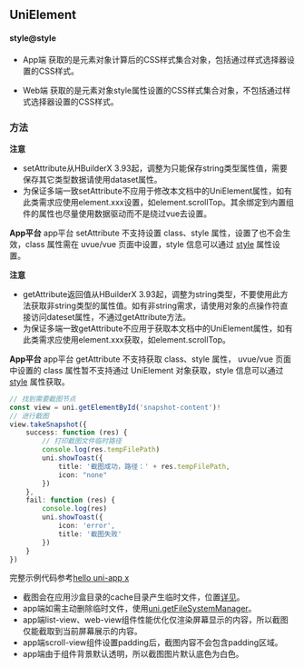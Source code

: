 ## UniElement

<!-- CUSTOMTYPEJSON.UniElement.description -->

<!-- CUSTOMTYPEJSON.UniElement.extends -->

<!-- CUSTOMTYPEJSON.UniElement.param -->

#### style@style
- App端
获取的是元素对象计算后的CSS样式集合对象，包括通过样式选择器设置的CSS样式。

- Web端
获取的是元素对象style属性设置的CSS样式集合对象，不包括通过样式选择器设置的CSS样式。

### 方法
<!-- CUSTOMTYPEJSON.UniElement.methods.getNodeId.name -->

<!-- CUSTOMTYPEJSON.UniElement.methods.getNodeId.description -->

<!-- CUSTOMTYPEJSON.UniElement.methods.getNodeId.param -->

<!-- CUSTOMTYPEJSON.UniElement.methods.getNodeId.returnValue -->

<!-- CUSTOMTYPEJSON.UniElement.methods.getNodeId.compatibility -->

<!-- CUSTOMTYPEJSON.UniElement.methods.getNodeId.tutorial -->

<!-- CUSTOMTYPEJSON.UniElement.methods.appendChild.name -->

<!-- CUSTOMTYPEJSON.UniElement.methods.appendChild.description -->

<!-- CUSTOMTYPEJSON.UniElement.methods.appendChild.param -->

<!-- CUSTOMTYPEJSON.UniElement.methods.appendChild.returnValue -->

<!-- CUSTOMTYPEJSON.UniElement.methods.appendChild.compatibility -->

<!-- CUSTOMTYPEJSON.UniElement.methods.appendChild.tutorial -->

<!-- CUSTOMTYPEJSON.UniElement.methods.insertBefore.name -->

<!-- CUSTOMTYPEJSON.UniElement.methods.insertBefore.description -->

<!-- CUSTOMTYPEJSON.UniElement.methods.insertBefore.param -->

<!-- CUSTOMTYPEJSON.UniElement.methods.insertBefore.returnValue -->

<!-- CUSTOMTYPEJSON.UniElement.methods.insertBefore.compatibility -->

<!-- CUSTOMTYPEJSON.UniElement.methods.insertBefore.tutorial -->

<!-- CUSTOMTYPEJSON.UniElement.methods.setAttribute.name -->

<!-- CUSTOMTYPEJSON.UniElement.methods.setAttribute.description -->

**注意**
- setAttribute从HBuilderX 3.93起，调整为只能保存string类型属性值，需要保存其它类型数据请使用dataset属性。
- 为保证多端一致setAttribute不应用于修改本文档中的UniElement属性，如有此类需求应使用element.xxx设置，如element.scrollTop。其余绑定到内置组件的属性也尽量使用数据驱动而不是绕过vue去设置。

<!-- CUSTOMTYPEJSON.UniElement.methods.setAttribute.param -->

<!-- CUSTOMTYPEJSON.UniElement.methods.setAttribute.returnValue -->

<!-- CUSTOMTYPEJSON.UniElement.methods.setAttribute.compatibility -->

**App平台**
app平台 setAttribute 不支持设置 class、style 属性，设置了也不会生效，class 属性需在 uvue/vue 页面中设置，style 信息可以通过 [style](#style) 属性设置。

<!-- CUSTOMTYPEJSON.UniElement.methods.setAttribute.tutorial -->

<!-- CUSTOMTYPEJSON.UniElement.methods.getAttribute.name -->

<!-- CUSTOMTYPEJSON.UniElement.methods.getAttribute.description -->

**注意**
- getAttribute返回值从HBuilderX 3.93起，调整为string类型，不要使用此方法获取非string类型的属性值。如有非string需求，请使用对象的点操作符直接访问dateset属性，不通过getAttribute方法。
- 为保证多端一致getAttribute不应用于获取本文档中的UniElement属性，如有此类需求应使用element.xxx获取，如element.scrollTop。

<!-- CUSTOMTYPEJSON.UniElement.methods.getAttribute.param -->

<!-- CUSTOMTYPEJSON.UniElement.methods.getAttribute.returnValue -->

<!-- CUSTOMTYPEJSON.UniElement.methods.getAttribute.compatibility -->

**App平台**
app平台 getAttribute 不支持获取 class、style 属性， uvue/vue 页面中设置的 class 属性暂不支持通过 UniElement 对象获取，style 信息可以通过 [style](#style) 属性获取。

<!-- CUSTOMTYPEJSON.UniElement.methods.getAttribute.tutorial -->

<!-- CUSTOMTYPEJSON.UniElement.methods.hasAttribute.name -->

<!-- CUSTOMTYPEJSON.UniElement.methods.hasAttribute.description -->

<!-- CUSTOMTYPEJSON.UniElement.methods.hasAttribute.param -->

<!-- CUSTOMTYPEJSON.UniElement.methods.hasAttribute.returnValue -->

<!-- CUSTOMTYPEJSON.UniElement.methods.hasAttribute.compatibility -->

<!-- CUSTOMTYPEJSON.UniElement.methods.hasAttribute.tutorial -->

<!-- CUSTOMTYPEJSON.UniElement.methods.removeAttribute.name -->

<!-- CUSTOMTYPEJSON.UniElement.methods.removeAttribute.description -->

<!-- CUSTOMTYPEJSON.UniElement.methods.removeAttribute.param -->

<!-- CUSTOMTYPEJSON.UniElement.methods.removeAttribute.returnValue -->

<!-- CUSTOMTYPEJSON.UniElement.methods.removeAttribute.compatibility -->

<!-- CUSTOMTYPEJSON.UniElement.methods.removeAttribute.tutorial -->

<!-- CUSTOMTYPEJSON.UniElement.methods.getAndroidView.name -->

<!-- CUSTOMTYPEJSON.UniElement.methods.getAndroidView.description -->

<!-- CUSTOMTYPEJSON.UniElement.methods.getAndroidView.param -->

<!-- CUSTOMTYPEJSON.UniElement.methods.getAndroidView.returnValue -->

<!-- CUSTOMTYPEJSON.UniElement.methods.getAndroidView.compatibility -->

<!-- CUSTOMTYPEJSON.UniElement.methods.getAndroidView.tutorial -->

<!-- CUSTOMTYPEJSON.UniElement.methods.getAndroidView_1.name -->

<!-- CUSTOMTYPEJSON.UniElement.methods.getAndroidView_1.description -->

<!-- CUSTOMTYPEJSON.UniElement.methods.getAndroidView_1.param -->

<!-- CUSTOMTYPEJSON.UniElement.methods.getAndroidView_1.returnValue -->

<!-- CUSTOMTYPEJSON.UniElement.methods.getAndroidView_1.compatibility -->

<!-- CUSTOMTYPEJSON.UniElement.methods.getAndroidView_1.tutorial -->

<!-- CUSTOMTYPEJSON.UniElement.methods.getAndroidActivity.name -->

<!-- CUSTOMTYPEJSON.UniElement.methods.getAndroidActivity.description -->

<!-- CUSTOMTYPEJSON.UniElement.methods.getAndroidActivity.param -->

<!-- CUSTOMTYPEJSON.UniElement.methods.getAndroidActivity.returnValue -->

<!-- CUSTOMTYPEJSON.UniElement.methods.getAndroidActivity.compatibility -->

<!-- CUSTOMTYPEJSON.UniElement.methods.getAndroidActivity.tutorial -->

<!-- CUSTOMTYPEJSON.UniElement.methods.getBoundingClientRect.name -->

<!-- CUSTOMTYPEJSON.UniElement.methods.getBoundingClientRect.description -->

<!-- CUSTOMTYPEJSON.UniElement.methods.getBoundingClientRect.param -->

<!-- CUSTOMTYPEJSON.UniElement.methods.getBoundingClientRect.returnValue -->

<!-- CUSTOMTYPEJSON.UniElement.methods.getBoundingClientRect.compatibility -->

<!-- CUSTOMTYPEJSON.UniElement.methods.getBoundingClientRect.tutorial -->

<!-- CUSTOMTYPEJSON.UniElement.methods.getDrawableContext.name -->

<!-- CUSTOMTYPEJSON.UniElement.methods.getDrawableContext.description -->

<!-- CUSTOMTYPEJSON.UniElement.methods.getDrawableContext.param -->

<!-- CUSTOMTYPEJSON.UniElement.methods.getDrawableContext.returnValue -->

<!-- CUSTOMTYPEJSON.UniElement.methods.getDrawableContext.compatibility -->

<!-- CUSTOMTYPEJSON.UniElement.methods.getDrawableContext.tutorial -->

<!-- CUSTOMTYPEJSON.UniElement.methods.getIOSView.name -->

<!-- CUSTOMTYPEJSON.UniElement.methods.getIOSView.description -->

<!-- CUSTOMTYPEJSON.UniElement.methods.getIOSView.param -->

<!-- CUSTOMTYPEJSON.UniElement.methods.getIOSView.returnValue -->

<!-- CUSTOMTYPEJSON.UniElement.methods.getIOSView.compatibility -->

<!-- CUSTOMTYPEJSON.UniElement.methods.getIOSView.tutorial -->

<!-- CUSTOMTYPEJSON.UniElement.methods.addEventListener.name -->

<!-- CUSTOMTYPEJSON.UniElement.methods.addEventListener.description -->

<!-- CUSTOMTYPEJSON.UniElement.methods.addEventListener.param -->

<!-- CUSTOMTYPEJSON.UniElement.methods.addEventListener.returnValue -->

<!-- CUSTOMTYPEJSON.UniElement.methods.addEventListener.compatibility -->

<!-- CUSTOMTYPEJSON.UniElement.methods.addEventListener.tutorial -->

<!-- CUSTOMTYPEJSON.UniElement.methods.removeEventListener.name -->

<!-- CUSTOMTYPEJSON.UniElement.methods.removeEventListener.description -->

<!-- CUSTOMTYPEJSON.UniElement.methods.removeEventListener.param -->

<!-- CUSTOMTYPEJSON.UniElement.methods.removeEventListener.returnValue -->

<!-- CUSTOMTYPEJSON.UniElement.methods.removeEventListener.compatibility -->

<!-- CUSTOMTYPEJSON.UniElement.methods.removeEventListener.tutorial -->

<!-- CUSTOMTYPEJSON.UniElement.methods.removeChild.name -->

<!-- CUSTOMTYPEJSON.UniElement.methods.removeChild.description -->

<!-- CUSTOMTYPEJSON.UniElement.methods.removeChild.param -->

<!-- CUSTOMTYPEJSON.UniElement.methods.removeChild.returnValue -->

<!-- CUSTOMTYPEJSON.UniElement.methods.removeChild.compatibility -->

<!-- CUSTOMTYPEJSON.UniElement.methods.removeChild.tutorial -->

<!-- CUSTOMTYPEJSON.UniElement.methods.remove.name -->

<!-- CUSTOMTYPEJSON.UniElement.methods.remove.description -->

<!-- CUSTOMTYPEJSON.UniElement.methods.remove.param -->

<!-- CUSTOMTYPEJSON.UniElement.methods.remove.returnValue -->

<!-- CUSTOMTYPEJSON.UniElement.methods.remove.compatibility -->

<!-- CUSTOMTYPEJSON.UniElement.methods.remove.tutorial -->

<!-- CUSTOMTYPEJSON.UniElement.methods.dispatchEvent.name -->

<!-- CUSTOMTYPEJSON.UniElement.methods.dispatchEvent.description -->

<!-- CUSTOMTYPEJSON.UniElement.methods.dispatchEvent.param -->

<!-- CUSTOMTYPEJSON.UniElement.methods.dispatchEvent.returnValue -->

<!-- CUSTOMTYPEJSON.UniElement.methods.dispatchEvent.compatibility -->

<!-- CUSTOMTYPEJSON.UniElement.methods.dispatchEvent.tutorial -->

<!-- CUSTOMTYPEJSON.UniElement.methods.scrollTo.name -->

<!-- CUSTOMTYPEJSON.UniElement.methods.scrollTo.description -->

<!-- CUSTOMTYPEJSON.UniElement.methods.scrollTo.param -->

<!-- CUSTOMTYPEJSON.UniElement.methods.scrollTo.returnValue -->

<!-- CUSTOMTYPEJSON.UniElement.methods.scrollTo.compatibility -->

<!-- CUSTOMTYPEJSON.UniElement.methods.scrollTo.tutorial -->

<!-- CUSTOMTYPEJSON.UniElement.methods.scrollBy.name -->

<!-- CUSTOMTYPEJSON.UniElement.methods.scrollBy.description -->

<!-- CUSTOMTYPEJSON.UniElement.methods.scrollBy.param -->

<!-- CUSTOMTYPEJSON.UniElement.methods.scrollBy.returnValue -->

<!-- CUSTOMTYPEJSON.UniElement.methods.scrollBy.compatibility -->

<!-- CUSTOMTYPEJSON.UniElement.methods.scrollBy.tutorial -->

<!-- CUSTOMTYPEJSON.UniElement.methods.querySelector.name -->

<!-- CUSTOMTYPEJSON.UniElement.methods.querySelector.description -->

<!-- CUSTOMTYPEJSON.UniElement.methods.querySelector.param -->

<!-- CUSTOMTYPEJSON.UniElement.methods.querySelector.returnValue -->

<!-- CUSTOMTYPEJSON.UniElement.methods.querySelector.compatibility -->

<!-- CUSTOMTYPEJSON.UniElement.methods.querySelector.tutorial -->

<!-- CUSTOMTYPEJSON.UniElement.methods.querySelectorAll.name -->

<!-- CUSTOMTYPEJSON.UniElement.methods.querySelectorAll.description -->

<!-- CUSTOMTYPEJSON.UniElement.methods.querySelectorAll.param -->

<!-- CUSTOMTYPEJSON.UniElement.methods.querySelectorAll.returnValue -->

<!-- CUSTOMTYPEJSON.UniElement.methods.querySelectorAll.compatibility -->

<!-- CUSTOMTYPEJSON.UniElement.methods.querySelectorAll.tutorial -->

<!-- CUSTOMTYPEJSON.UniElement.methods.focus.name -->

<!-- CUSTOMTYPEJSON.UniElement.methods.focus.description -->

<!-- CUSTOMTYPEJSON.UniElement.methods.focus.param -->

<!-- CUSTOMTYPEJSON.UniElement.methods.focus.returnValue -->

<!-- CUSTOMTYPEJSON.UniElement.methods.focus.compatibility -->

<!-- CUSTOMTYPEJSON.UniElement.methods.focus.tutorial -->

<!-- CUSTOMTYPEJSON.UniElement.methods.blur.name -->

<!-- CUSTOMTYPEJSON.UniElement.methods.blur.description -->

<!-- CUSTOMTYPEJSON.UniElement.methods.blur.param -->

<!-- CUSTOMTYPEJSON.UniElement.methods.blur.returnValue -->

<!-- CUSTOMTYPEJSON.UniElement.methods.blur.compatibility -->

<!-- CUSTOMTYPEJSON.UniElement.methods.blur.tutorial -->

<!-- CUSTOMTYPEJSON.UniElement.methods.takeSnapshot.name -->

<!-- CUSTOMTYPEJSON.UniElement.methods.takeSnapshot.description -->

<!-- CUSTOMTYPEJSON.UniElement.methods.takeSnapshot.param -->

<!-- CUSTOMTYPEJSON.UniElement.methods.takeSnapshot.returnValue -->

<!-- CUSTOMTYPEJSON.UniElement.methods.takeSnapshot.compatibility -->

<!-- CUSTOMTYPEJSON.UniElement.methods.takeSnapshot.tutorial -->

```ts
// 找到需要截图节点
const view = uni.getElementById('snapshot-content')!
// 进行截图
view.takeSnapshot({
    success: function (res) {
        // 打印截图文件临时路径
        console.log(res.tempFilePath)
        uni.showToast({
            title: '截图成功，路径：' + res.tempFilePath,
            icon: "none"
        })
    },
    fail: function (res) {
        console.log(res)
        uni.showToast({
            icon: 'error',
            title: '截图失败'
        })
    }
})
```

完整示例代码参考[hello uni-app x](https://gitcode.net/dcloud/hello-uni-app-x/-/blob/alpha/pages/API/element-takesnapshot/element-takesnapshot.uvue)

* 截图会在应用沙盒目录的cache目录产生临时文件，位置[详见](../api/file-system-spec.md#cache)。
* app端如需主动删除临时文件，使用[uni.getFileSystemManager](../api/get-file-system-manager.md)。
* app端list-view、web-view组件性能优化仅渲染屏幕显示的内容，所以截图仅能截取到当前屏幕展示的内容。
* app端scroll-view组件设置padding后，截图内容不会包含padding区域。
* app端由于组件背景默认透明，所以截图图片默认底色为白色。

